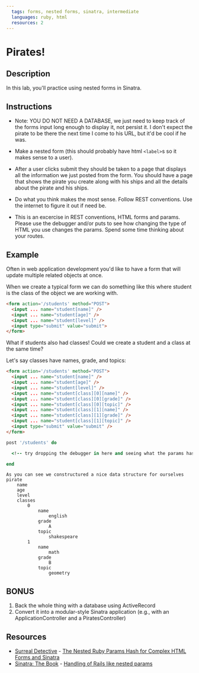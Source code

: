 ```yaml
---
  tags: forms, nested forms, sinatra, intermediate
  languages: ruby, html
  resources: 2
---
```


# Pirates!

## Description

In this lab, you'll practice using nested forms in Sinatra.

## Instructions

- Note: YOU DO NOT NEED A DATABASE, we just need to keep track of the forms input long enough to display it, not persist it.  I don't expect the pirate to be there the next time I come to his URL, but it'd be cool if he was.

- Make a nested form (this should probably have html `<label>`s so it makes sense to a user).

- After a user clicks submit they should be taken to a page that displays all the information we just posted from the form.  You should have a page that shows the pirate you create along with his ships and all the details about the pirate and his ships.

- Do what you think makes the most sense.  Follow REST conventions.  Use the internet to figure it out if need be.

- This is an excercise in REST conventions, HTML forms and params.  Please use the debugger and/or puts to see how changing the type of HTML you use changes the params. Spend some time thinking about your routes.

## Example

Often in web application development you'd like to have a form that will update multiple related objects at once.

When we create a typical form we can do something like this where student is the class of the object we are working with.

```html
<form action='/students' method="POST">
  <input ... name="student[name]" />
  <input ... name="student[age]" />
  <input ... name="student[level]" />
  <input type="submit" value="submit">
</form>
```

What if students also had classes! Could we create a student and a class at the same time?

Let's say classes have names, grade, and topics:

```html
<form action='/students' method="POST">
  <input ... name="student[name]" />
  <input ... name="student[age]" />
  <input ... name="student[level]" />
  <input ... name="student[class][0][name]" />
  <input ... name="student[class][0][grade]" />
  <input ... name="student[class][0][topic]" />
  <input ... name="student[class][1][name]" />
  <input ... name="student[class][1][grade]" />
  <input ... name="student[class][1][topic]" />
  <input type="submit" value="submit" />
</form>
```

```ruby
post '/students' do

  <!-- try dropping the debugger in here and seeing what the params hash is -->

end
```

```
As you can see we constructured a nice data structure for ourselves
pirate
    name
    age
    level
    classes
        0
            name
                english
            grade
                A
            topic
                shakespeare
        1
            name
                math
            grade
                B
            topic
                geometry
```

## **BONUS**

1. Back the whole thing with a database using ActiveRecord
2. Convert it into a modular-style Sinatra application (e.g., with an ApplicationController and a PiratesController)

## Resources
* [Surreal Detective](http://surrealdetective.github.io/) - [The Nested Ruby Params Hash for Complex HTML Forms and Sinatra](http://surrealdetective.github.io/blog/2013/07/01/the-nested-ruby-params-hash-for-complex-html-forms-and-sinatra/)
* [Sinatra: The Book](http://sinatra.restafari.org/book.html) - [Handling of Rails like nested params](http://sinatra.restafari.org/book.html#handling_of_rails_like_nested_params)
